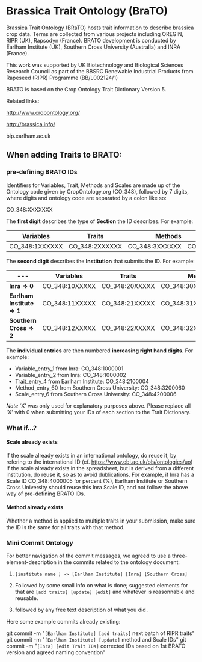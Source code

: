 # Brassica Trait Ontology (BraTO)
Brassica Trait Ontology (BRaTO) hosts trait information to describe brassica crop data.
Terms are collected from various projects including OREGIN, RIPR (UK), Rapsodyn (France).
BRATO development is conducted by Earlham Institute (UK), Southern Cross University (Australia) and INRA (France).
 
This work was supported by UK Biotechnology and Biological Sciences Research Council as part of the BBSRC Renewable 
Industrial Products from Rapeseed (RIPR) Programme (BB/L002124/1)
 

BRATO is based on the Crop Ontology Trait Dictionary Version 5.

Related links:

http://www.cropontology.org/

http://brassica.info/

bip.earlham.ac.uk

## When adding Traits to BRATO:


### pre-defining BRATO IDs
Identifiers for Variables, Trait, Methods and Scales are made up of the Ontology code given by CropOntology.org (CO_348), followed by 7 digits, where digits and ontology code are separated by a colon like so:

CO_348:XXXXXXX

The **first digit** describes the type of **Section** the ID describes. For example:

| Variables       | Traits      |Methods  |  Scale |
| --------------- |:-----------:| -------:|-------:|
| CO_348:1XXXXXX  | CO_348:2XXXXXX |CO_348:3XXXXXX |CO_348:4XXXXXX|


The **second digit** describes the **Institution** that submits the ID. For example:

|---| Variables       | Traits      |Methods  |  Scale |
|---| ------------  |:------------:| -----:|-----:|
|**Inra => 0**|CO_348:10XXXXX  | CO_348:20XXXXX |CO_348:30XXXXX |CO_348:40XXXXX|
|**Earlham Institute => 1**| CO_348:11XXXXX   | CO_348:21XXXXX |CO_348:31XXXXX |CO_348:41XXXXX|
|**Southern Cross => 2**|CO_348:12XXXXX   | CO_348:22XXXXX |CO_348:32XXXXX |CO_348:42XXXXX|


The **individual entries** are then numbered **increasing right hand digits**. For example:

* Variable_entry_1 from Inra:
CO_348:1000001
* Variable_entry_2 from Inra:
CO_348:1000002
* Trait_entry_4 from Earlham Institute:
CO_348:2100004
* Method_entry_60 from Southern Cross University:
CO_348:3200060
* Scale_entry_6 from Southern Cross University:
CO_348:4200006

*Note* 'X' was only used for explanatory purposes above. Please replace all 'X' with 0 when submitting your IDs of each section to the Trait Dictionary.

### What if...?

#### Scale already exists
If the scale already exists in an international ontology, do reuse it, by refering to the international ID (cf. https://www.ebi.ac.uk/ols/ontologies/uo)
If the scale already exists in the spreadsheet, but is derived from a different institution, do reuse it, so as to avoid dublications. For example, if Inra has a Scale ID CO_348:4000005 for percent (%), Earlham Institute or Southern Cross University should reuse this Inra Scale ID, and not follow the above way of pre-defining BRATO IDs.

#### Method already exists
Whether a method is applied to multiple traits in your submission, make sure the ID is the same for all traits with that method.


### Mini Commit Ontology

For better navigation of the commit messages, we agreed to use a three-element-description in the commits related to the ontology document:

1) `[institute name ] -> [Earlham Institute] [Inra] [Southern Cross]` 

2) Followed by some small info on what is done; suggested elements for that are `[add traits] [update] [edit]` and whatever is reasonnable and reusable.

3) followed by any free text description of what you did . 

Here some example commits already existing:

git commit -m "`[Earlham Institute] [add traits]` next batch of RIPR traits"
git commit -m "`[Earlham Institute] [update]` method and Scale IDs"
git commit -m "`[Inra] [edit Trait IDs]` corrected IDs based on 1st BRATO version and agreed naming convention"
